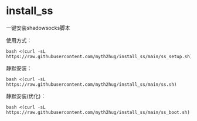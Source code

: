 # install_ss
一键安装shadowsocks脚本

使用方式：
```shell
bash <(curl -sL https://raw.githubusercontent.com/myth2hug/install_ss/main/ss_setup.sh)
```

静默安装：
```shell
bash <(curl -sL https://raw.githubusercontent.com/myth2hug/install_ss/main/ss.sh)
```


静默安装(优化)：
```shell
bash <(curl -sL https://raw.githubusercontent.com/myth2hug/install_ss/main/ss_boot.sh)
```
